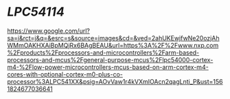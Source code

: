 # _LPC54114_




https://www.google.com/url?sa=i&rct=j&q=&esrc=s&source=images&cd=&ved=2ahUKEwjfwNe20ozjAhWMmOAKHXAiBpMQjRx6BAgBEAU&url=https%3A%2F%2Fwww.nxp.com%2Fproducts%2Fprocessors-and-microcontrollers%2Farm-based-processors-and-mcus%2Fgeneral-purpose-mcus%2Flpc54000-cortex-m4-%2Flow-power-microcontrollers-mcus-based-on-arm-cortex-m4-cores-with-optional-cortex-m0-plus-co-processor%3ALPC541XX&psig=AOvVaw1r4kVXmIOAcn2qagLnti_P&ust=1561824677036641





